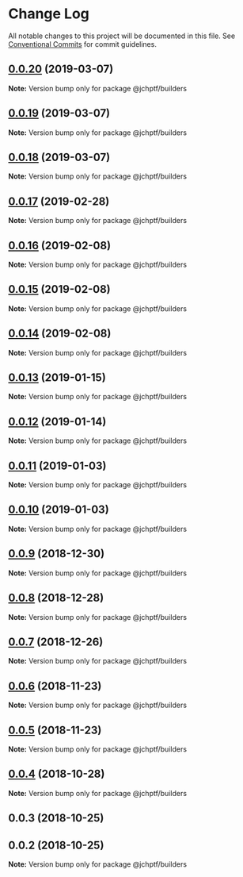 # Change Log

All notable changes to this project will be documented in this file.
See [Conventional Commits](https://conventionalcommits.org) for commit guidelines.

## [0.0.20](https://github.com/jheinnic/portfolio-monorepo/compare/@jchptf/builders@0.0.19...@jchptf/builders@0.0.20) (2019-03-07)

**Note:** Version bump only for package @jchptf/builders





## [0.0.19](https://github.com/jheinnic/portfolio-monorepo/compare/@jchptf/builders@0.0.18...@jchptf/builders@0.0.19) (2019-03-07)

**Note:** Version bump only for package @jchptf/builders





## [0.0.18](https://github.com/jheinnic/portfolio-monorepo/compare/@jchptf/builders@0.0.17...@jchptf/builders@0.0.18) (2019-03-07)

**Note:** Version bump only for package @jchptf/builders





## [0.0.17](https://github.com/jheinnic/portfolio-monorepo/compare/@jchptf/builders@0.0.16...@jchptf/builders@0.0.17) (2019-02-28)

**Note:** Version bump only for package @jchptf/builders





## [0.0.16](https://github.com/jheinnic/portfolio-monorepo/compare/@jchptf/builders@0.0.14...@jchptf/builders@0.0.16) (2019-02-08)

**Note:** Version bump only for package @jchptf/builders





## [0.0.15](https://github.com/jheinnic/portfolio-monorepo/compare/@jchptf/builders@0.0.14...@jchptf/builders@0.0.15) (2019-02-08)

**Note:** Version bump only for package @jchptf/builders





## [0.0.14](https://github.com/jheinnic/portfolio-monorepo/compare/@jchptf/builders@0.0.13...@jchptf/builders@0.0.14) (2019-02-08)

**Note:** Version bump only for package @jchptf/builders





## [0.0.13](https://github.com/jheinnic/portfolio-monorepo/compare/@jchptf/builders@0.0.12...@jchptf/builders@0.0.13) (2019-01-15)

**Note:** Version bump only for package @jchptf/builders





## [0.0.12](https://github.com/jheinnic/portfolio-monorepo/compare/@jchptf/builders@0.0.11...@jchptf/builders@0.0.12) (2019-01-14)

**Note:** Version bump only for package @jchptf/builders





## [0.0.11](https://github.com/jheinnic/portfolio-monorepo/compare/@jchptf/builders@0.0.10...@jchptf/builders@0.0.11) (2019-01-03)

**Note:** Version bump only for package @jchptf/builders





## [0.0.10](https://github.com/jheinnic/portfolio-monorepo/compare/@jchptf/builders@0.0.9...@jchptf/builders@0.0.10) (2019-01-03)

**Note:** Version bump only for package @jchptf/builders





## [0.0.9](https://github.com/jheinnic/portfolio-monorepo/compare/@jchptf/builders@0.0.8...@jchptf/builders@0.0.9) (2018-12-30)

**Note:** Version bump only for package @jchptf/builders





## [0.0.8](https://github.com/jheinnic/portfolio-monorepo/compare/@jchptf/builders@0.0.7...@jchptf/builders@0.0.8) (2018-12-28)

**Note:** Version bump only for package @jchptf/builders





## [0.0.7](https://github.com/jheinnic/portfolio-monorepo/compare/@jchptf/builders@0.0.5...@jchptf/builders@0.0.7) (2018-12-26)

**Note:** Version bump only for package @jchptf/builders





## [0.0.6](https://github.com/jheinnic/portfolio-monorepo/compare/@jchptf/builders@0.0.5...@jchptf/builders@0.0.6) (2018-11-23)

**Note:** Version bump only for package @jchptf/builders





## [0.0.5](https://github.com/jheinnic/portfolio-monorepo/compare/@jchptf/builders@0.0.4...@jchptf/builders@0.0.5) (2018-11-23)

**Note:** Version bump only for package @jchptf/builders





## [0.0.4](https://github.com/jheinnic/portfolio-monorepo/compare/@jchptf/builders@0.0.3...@jchptf/builders@0.0.4) (2018-10-28)

**Note:** Version bump only for package @jchptf/builders





## 0.0.3 (2018-10-25)



## 0.0.2 (2018-10-25)

**Note:** Version bump only for package @jchptf/builders
